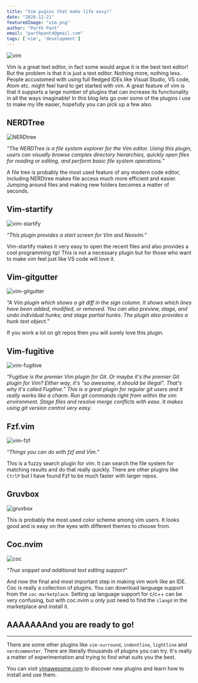 ```yaml
---
title: "Vim pugins that make life easy!"
date: "2020-12-21"
featuredImage: "vim.png"
author: "Parth Pant"
email: "parthpant4@gmail.com"
tags: ['vim', 'development']
---
```


![vim](vim.png)

Vim is a great text editor, in fact some would argue it is the best text editor! But the problem is that it is just a text editor. Nothing more, nothing less.
People accustomed with using full fledged IDEs like Visual Studio, VS code, Atom etc. might feel hard to get started with vim. A great feature of vim is that it supports a large number of plugins that can increase its functionality in all the ways imaginable!
In this blog lets go over some of the plugins i use to make my life easier, hopefully you can pick up a few also.

## NERDTree

![NERDtree](nerdtree.gif)

*“The NERDTree is a file system explorer for the Vim editor. Using this plugin, users can visually browse complex directory hierarchies, quickly open files for reading or editing, and perform basic file system operations.”*

A file tree is probably the most used feature of any modern code editor, including NERDtree makes file access much more efficient and easier. Jumping around files and making new folders becomes a matter of seconds.

## Vim-startify

![vim-startify](startify.png)

*“This plugin provides a start screen for Vim and Neovim.”*

Vim-startify makes it very easy to open the recent files and also provides a cool programming tip! This is not a necessary plugin but for those who want to make vim feel just like VS code will love it.

## Vim-gitgutter

![vim-gitgutter](gitgutter.png)

*“A Vim plugin which shows a git diff in the sign column. It shows which lines have been added, modified, or removed. You can also preview, stage, and undo individual hunks; and stage partial hunks. The plugin also provides a hunk text object.”*

If you work a lot on git repos then you will surely love this plugin.

## Vim-fugitive

![vim-fugitive](fugitive.png)

*“Fugitive is the premier Vim plugin for Git. Or maybe it's the premier Git plugin for Vim? Either way, it's "so awesome, it should be illegal". That's why it's called Fugitive.”
This is a great plugin for regular git users and it really works like a charm. Run git commands right from within the vim environment. Stage files and resolve merge conflicts with ease. It makes using git version control very easy.*

## Fzf.vim

![vim-fzf](fzf.gif)

*“Things you can do with fzf and Vim.”*

This is a fuzzy search plugin for vim. It can search the file system for matching results and do that really quickly. There are other plugins like `CtrlP` but I have found Fzf to be much faster with larger repos.

## Gruvbox

![gruvbox](gruvbox.png)

This is probably the most used color scheme among vim users. It looks good and is easy on the eyes with different themes to choose from.

## Coc.nvim

![coc](coc.gif)

*“True snippet and additional text editing support”*

And now the final and most important step in making vim work like an IDE. Coc is really a collection of plugins. You can download language support from the `coc-marketplace`. Setting up language support for c/c++ can be very confusing, but with coc.nvim u only just need to find the `clangd` in the marketplace and install it.

## AAAAAAAnd you are ready to go!
---

There are some other plugins like `vim-surround`, `indentline`, `lightline` and `nerdcommenter`. There are literally thousands of plugins you can try. It's really a matter of experimentation and trying to find what suits you the best.

You can visit [vimawesome.com](https://www.vimawesome.com) to discover new plugins and learn how to install and use them.

